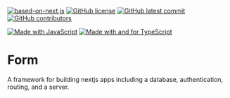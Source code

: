 [![based-on-next.js](https://img.shields.io/badge/Based%20on-Next.js-1f425f.svg)](https://nextjs.org/)
[![GitHub license](https://badgen.net/github/license/JosephAbbey/form)](https://github.com/JosephAbbey/form/blob/main/LICENSE)
[![GitHub latest commit](https://badgen.net/github/last-commit/JosephAbbey/form/main)](https://github.com/JosephAbbey/form/commit/)
[![GitHub contributors](https://badgen.net/github/contributors/JosephAbbey/form)](https://github.com/JosephAbbey/form/graphs/contributors/)

[![Made with JavaScript](https://img.shields.io/badge/Made%20with-JavaScript-yellow?style=for-the-badge&logo=Javascript)](https://www.javascript.com)
[![Made with and for TypeScript](https://img.shields.io/badge/Made%20with%20and%20for-TypeScript-blue?style=for-the-badge&logo=Typescript)](https://www.typescriptlang.org/)

# Form

A framework for building nextjs apps including a database, authentication, routing, and a server.
